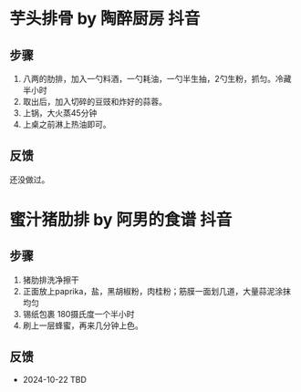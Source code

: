 # 芋头排骨 by 陶醉厨房 抖音

## 步骤
1. 八两的肋排，加入一勺料酒，一勺耗油，一勺半生抽，2勺生粉，抓匀。冷藏半小时
2. 取出后，加入切碎的豆豉和炸好的蒜蓉。
3. 上锅，大火蒸45分钟
4. 上桌之前淋上热油即可。

## 反馈
还没做过。

# 蜜汁猪肋排 by 阿男的食谱 抖音

## 步骤
1. 猪肋排洗净擦干
2. 正面放上paprika，盐，黑胡椒粉，肉桂粉；筋膜一面划几道，大量蒜泥涂抹均匀
3. 锡纸包裹 180摄氏度一个半小时
4. 刷上一层蜂蜜，再来几分钟上色。

## 反馈
- 2024-10-22 TBD
